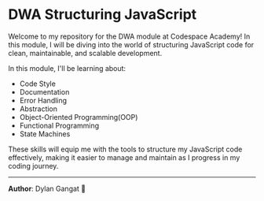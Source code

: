 # DWA Structuring JavaScript

Welcome to my repository for the DWA module at Codespace Academy! In this module, I will be diving into the world of structuring JavaScript code for clean, maintainable, and scalable development. 

In this module, I'll be learning about:

- Code Style
- Documentation
- Error Handling
- Abstraction
- Object-Oriented Programming(OOP)
- Functional Programming
- State Machines

These skills will equip me with the tools to structure my JavaScript code effectively, making it easier to manage and maintain as I progress in my coding journey.

---
**Author**: Dylan Gangat 👋